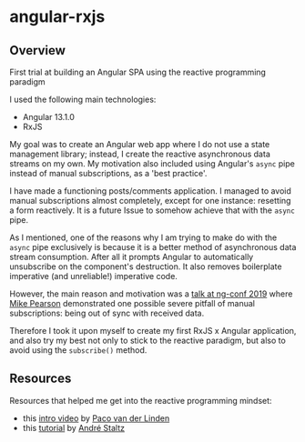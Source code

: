 # angular-rxjs

## Overview
First trial at building an Angular SPA using the reactive programming paradigm

I used the following main technologies:
- Angular 13.1.0
- RxJS

My goal was to create an Angular web app where I do not use a state management library; instead, I create the reactive asynchronous data streams on my own. My motivation also included using Angular's `async` pipe instead of manual subscriptions, as a 'best practice'.

I have made a functioning posts/comments application. I managed to avoid manual subscriptions almost completely, except for one instance: resetting a form reactively. It is a future Issue to somehow achieve that with the `async` pipe.

As I mentioned, one of the reasons why I am trying to make do with the `async` pipe exclusively is because it is a better method of asynchronous data stream consumption. After all it prompts Angular to automatically unsubscribe on the component's destruction. It also removes boilerplate imperative (and unreliable!) imperative code.

However, the main reason and motivation was a [talk at ng-conf 2019](https://youtu.be/-4cwkHNguXE?t=374) where [Mike Pearson](https://github.com/mfp22) demonstrated one possible severe pitfall of manual subscriptions: being out of sync with received data.

Therefore I took it upon myself to create my first RxJS x Angular application, and also try my best not only to stick to the reactive paradigm, but also to avoid using the `subscribe()` method.

## Resources

Resources that helped me get into the reactive programming mindset:
- this [intro video](https://www.youtube.com/watch?v=Bme_RiT9CK4&t=802s) by [Paco van der Linden](https://github.com/pavadeli)
- this [tutorial](https://gist.github.com/staltz/868e7e9bc2a7b8c1f754) by [André Staltz](https://gist.github.com/staltz)
